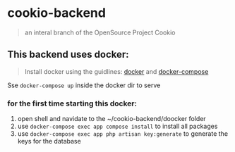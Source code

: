 # cookio-backend

> an interal branch of the OpenSource Project Cookio

## This backend uses docker:
> Install docker using the guidlines: [docker](https://docs.docker.com/get-docker/) and [docker-compose](https://docs.docker.com/compose/install/)
>

Sse `docker-compose up` inside the docker dir to  serve
### for the first time starting this docker: 
 1. open shell and navidate to the ~/cookio-backend/doocker folder
 2. use `docker-compose exec app compose install` to install all packages 
 3. use `docker-compose exec app php artisan key:generate` to generate the keys for the database  